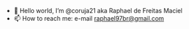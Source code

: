 - 👋 Hello world, I’m @coruja21 aka Raphael de Freitas Maciel
- 📫 How to reach me: e-mail raphael97br@gmail.com

